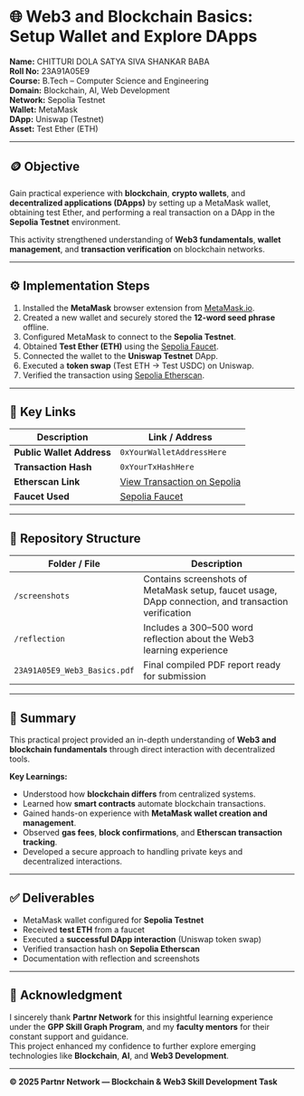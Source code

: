 # 🌐 Web3 and Blockchain Basics: Setup Wallet and Explore DApps  

**Name:** CHITTURI DOLA SATYA SIVA SHANKAR BABA  
**Roll No:** 23A91A05E9  
**Course:** B.Tech – Computer Science and Engineering  
**Domain:** Blockchain, AI, Web Development  
**Network:** Sepolia Testnet  
**Wallet:** MetaMask  
**DApp:** Uniswap (Testnet)  
**Asset:** Test Ether (ETH)  

---

## 🪙 Objective  
Gain practical experience with **blockchain**, **crypto wallets**, and **decentralized applications (DApps)** by setting up a MetaMask wallet, obtaining test Ether, and performing a real transaction on a DApp in the **Sepolia Testnet** environment.  

This activity strengthened understanding of **Web3 fundamentals**, **wallet management**, and **transaction verification** on blockchain networks.  

---

## ⚙️ Implementation Steps  
1. Installed the **MetaMask** browser extension from [MetaMask.io](https://metamask.io).  
2. Created a new wallet and securely stored the **12-word seed phrase** offline.  
3. Configured MetaMask to connect to the **Sepolia Testnet**.  
4. Obtained **Test Ether (ETH)** using the [Sepolia Faucet](https://sepoliafaucet.com).  
5. Connected the wallet to the **Uniswap Testnet** DApp.  
6. Executed a **token swap** (Test ETH → Test USDC) on Uniswap.  
7. Verified the transaction using [Sepolia Etherscan](https://sepolia.etherscan.io).  

---

## 🔗 Key Links  

| Description | Link / Address |
|--------------|----------------|
| **Public Wallet Address** | `0xYourWalletAddressHere` |
| **Transaction Hash** | `0xYourTxHashHere` |
| **Etherscan Link** | [View Transaction on Sepolia](https://sepolia.etherscan.io/) |
| **Faucet Used** | [Sepolia Faucet](https://sepoliafaucet.com) |

---

## 📁 Repository Structure  

| Folder / File | Description |
|----------------|-------------|
| `/screenshots` | Contains screenshots of MetaMask setup, faucet usage, DApp connection, and transaction verification |
| `/reflection` | Includes a 300–500 word reflection about the Web3 learning experience |
| `23A91A05E9_Web3_Basics.pdf` | Final compiled PDF report ready for submission |

---

## 🧠 Summary  
This practical project provided an in-depth understanding of **Web3 and blockchain fundamentals** through direct interaction with decentralized tools.  

**Key Learnings:**  
- Understood how **blockchain differs** from centralized systems.  
- Learned how **smart contracts** automate blockchain transactions.  
- Gained hands-on experience with **MetaMask wallet creation and management**.  
- Observed **gas fees**, **block confirmations**, and **Etherscan transaction tracking**.  
- Developed a secure approach to handling private keys and decentralized interactions.  

---

## ✅ Deliverables  
- MetaMask wallet configured for **Sepolia Testnet**  
- Received **test ETH** from a faucet  
- Executed a **successful DApp interaction** (Uniswap token swap)  
- Verified transaction hash on **Sepolia Etherscan**  
- Documentation with reflection and screenshots  

---

## 🙏 Acknowledgment  
I sincerely thank **Partnr Network** for this insightful learning experience under the **GPP Skill Graph Program**, and my **faculty mentors** for their constant support and guidance.  
This project enhanced my confidence to further explore emerging technologies like **Blockchain**, **AI**, and **Web3 Development**.  

---

**© 2025 Partnr Network — Blockchain & Web3 Skill Development Task**  

